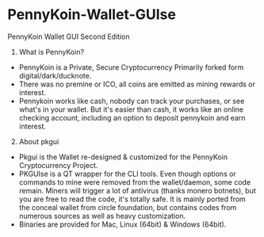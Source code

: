 # PennyKoin-Wallet-GUIse
PennyKoin Wallet GUI Second Edition

1. What is PennyKoin? 
- PennyKoin is a Private, Secure Cryptocurrency Primarily forked form digital/dark/ducknote.
- There was no premine or ICO, all coins are emitted as mining rewards or interest.
- Pennykoin works like cash, nobody can track your purchases, or see what's in your wallet. But it's easier than cash, it works like an online checking account, including an option to deposit pennykoin and earn interest.

2. About pkgui
- Pkgui is the Wallet re-designed & customized for the PennyKoin Cryptocurrency Project.
- PKGUIse is a QT wrapper for the CLI tools. Even though options or commands to mine were removed from the wallet/daemon, some code remain. Miners will trigger a lot of antivirus (thanks monero botnets), but you are free to read the code, it's totally safe. It is mainly ported from the conceal wallet from circle foundation, but contains codes from numerous sources as well as heavy customization.
- Binaries are provided for Mac, Linux (64bit) & Windows (64bit).
